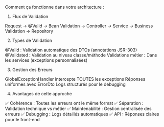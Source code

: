 Comment ça fonctionne dans votre architecture :
1. Flux de Validation

Request → @Valid → Bean Validation → Controller → Service → Business Validation → Repository

2. Types de Validation

@Valid : Validation automatique des DTOs (annotations JSR-303)
@Validated : Validation au niveau classe/méthode
Validations métier : Dans les services (exceptions personnalisées)

3. Gestion des Erreurs

GlobalExceptionHandler intercepte TOUTES les exceptions
Réponses uniformes avec ErrorDto
Logs structurés pour le debugging

4. Avantages de cette approche

✅ Cohérence : Toutes les erreurs ont le même format
✅ Séparation : Validation technique vs métier
✅ Maintenabilité : Gestion centralisée des erreurs
✅ Debugging : Logs détaillés automatiques
✅ API : Réponses claires pour le front-end